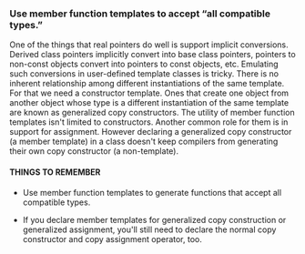 ### Use member function templates to accept “all compatible types.”
One of the things that real pointers do well is support implicit conversions. Derived class pointers implicitly convert into base class pointers, pointers to non-const objects convert into pointers to const objects, etc. Emulating such conversions in user-defined template classes is tricky. There is no inherent relationship among different instantiations of the same template. For that we need a constructor template. Ones that create one object from another object whose type is a different instantiation of the same template are known as generalized copy constructors. The utility of member function templates isn't limited to constructors. Another common role for them is in support for assignment. However declaring a generalized copy constructor (a member template) in a class doesn't keep compilers from generating their own copy constructor (a non-template). 
#### THINGS TO REMEMBER
* Use member function templates to generate functions that accept all compatible types.

* If you declare member templates for generalized copy construction or generalized assignment, you'll still need to declare the normal copy constructor and copy assignment operator, too.
